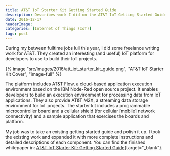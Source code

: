 ```yaml
---
title: AT&T IoT Starter Kit Getting Started Guide
description: Describes work I did on the AT&T IoT Getting Started Guide
date: 2016-12-17
headerImage: 
categories: [Internet of Things (IoT)]
tags: post
---
```


During my between fulltime jobs lull this year, I did some freelance writing work for AT&T. They created an interesting (and useful) IoT platform for developers to use to build their IoT projects.

{% image "src/images/2016/att_iot_starter_kit_guide.png", "AT&T IoT Starter Kit Cover", "image-full" %}

The platform includes AT&T Flow, a cloud-based application execution environment based on the IBM Node-Red open source project. It enables developers to build an execution environment for processing data from IoT applications. They also provide AT&T M2X, a streaming data storage environment for IoT projects. The starter kit includes a programmable microcontroller board and a cellular shield (for cellular [mobile] network connectivity) and a sample application that exercises the boards and platform.

My job was to take an existing getting started guide and polish it up. I took the existing work and expanded it with more complete instructions and detailed descriptions of each component. You can find the finished whitepaper in: [AT&T IoT Starter Kit: Getting Started Guide](https://s3-us-west-2.amazonaws.com/starterkit-assets/StarterKitGuide-V1.2.pdf){target="_blank"}.